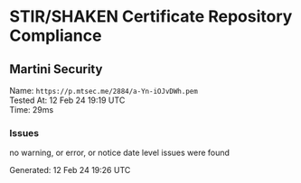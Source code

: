 # STIR/SHAKEN Certificate Repository Compliance

## Martini Security

Name: `https://p.mtsec.me/2884/a-Yn-iOJvDWh.pem`\
Tested At: 12 Feb 24 19:19 UTC\
Time: 29ms

### Issues

no warning, or error, or notice date level issues were found

Generated: 12 Feb 24 19:26 UTC